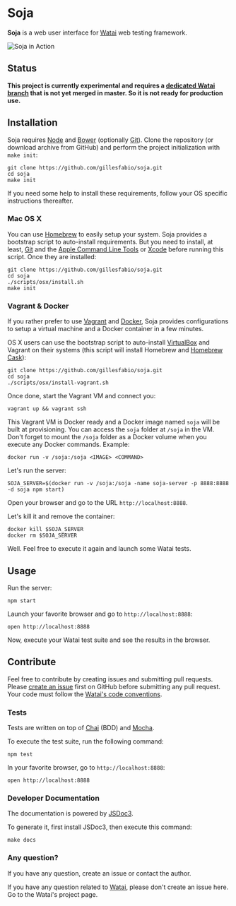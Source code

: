 # Soja

**Soja** is a web user interface for [Watai](http://github.com/MattiSG/Watai)
web testing framework.

![Soja in Action](https://raw.github.com/gillesfabio/soja/master/resources/screenshot.png)

## Status

**This project is currently experimental and requires a [dedicated Watai branch](https://github.com/gillesfabio/Watai/tree/ws-view)
that is not yet merged in master. So it is not ready for production use.**

## Installation

Soja requires [Node](http://nodejs.org) and [Bower](http://bower.io)
(optionally [Git](http://git-scm.com/)). Clone the repository (or download
archive from GitHub) and perform the project initialization with `make init`:

	git clone https://github.com/gillesfabio/soja.git
	cd soja
	make init

If you need some help to install these requirements, follow your OS specific
instructions thereafter.

### Mac OS X

You can use [Homebrew](http://brew.sh/) to easily setup your system. Soja
provides a bootstrap script to auto-install requirements. But you need to
install, at least, [Git](http://git-scm.com/) and the [Apple Command Line Tools](https://developer.apple.com/downloads)
or [Xcode](http://itunes.apple.com/us/app/xcode/id497799835) before running
this script. Once they are installed:

	git clone https://github.com/gillesfabio/soja.git
	cd soja
	./scripts/osx/install.sh
	make init

### Vagrant & Docker

If you rather prefer to use [Vagrant](http://vagrantup.com) and [Docker](http://docker.io),
Soja provides configurations to setup a virtual machine and a Docker container
in a few minutes.

OS X users can use the bootstrap script to auto-install [VirtualBox](http://virtualbox.org)
and Vagrant on their systems (this script will install Homebrew and
[Homebrew Cask](https://github.com/phinze/homebrew-cask)):

	git clone https://github.com/gillesfabio/soja.git
	cd soja
	./scripts/osx/install-vagrant.sh

Once done, start the Vagrant VM and connect you:

	vagrant up && vagrant ssh

This Vagrant VM is Docker ready and a Docker image named `soja` will be built
at provisioning. You can access the `soja` folder at `/soja` in the VM.
Don't forget to mount the `/soja` folder as a Docker volume when you execute
any Docker commands. Example:

	docker run -v /soja:/soja <IMAGE> <COMMAND>

Let's run the server:

	SOJA_SERVER=$(docker run -v /soja:/soja -name soja-server -p 8888:8888 -d soja npm start)

Open your browser and go to the URL `http://localhost:8888`.

Let's kill it and remove the container:

	docker kill $SOJA_SERVER
	docker rm $SOJA_SERVER

Well. Feel free to execute it again and launch some Watai tests.

## Usage

Run the server:

	npm start

Launch your favorite browser and go to `http://localhost:8888`:

	open http://localhost:8888

Now, execute your Watai test suite and see the results in the browser.

## Contribute

Feel free to contribute by creating issues and submitting pull requests.
Please [create an issue](http://github.com/gillesfabio/soja/issues) first
on GitHub before submitting any pull request. Your code must follow
the [Watai's code conventions](https://github.com/MattiSG/Watai/wiki/Code-conventions).

### Tests

Tests are written on top of [Chai](http://chaijs.com/api/bdd/) (BDD) and
[Mocha](http://visionmedia.github.io/mocha/).

To execute the test suite, run the following command:

	npm test

In your favorite browser, go to `http://localhost:8888`:

	open http://localhost:8888

### Developer Documentation

The documentation is powered by [JSDoc3](http://usejsdoc.org/).

To generate it, first install JSDoc3, then execute this command:

	make docs

### Any question?

If you have any question, create an issue or contact the author.

If you have any question related to [Watai](https://github.com/MattiSG/Watai), please
don't create an issue here. Go to the Watai's project page.
